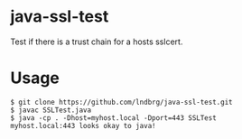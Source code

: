 # java-ssl-test
Test if there is a trust chain for a hosts sslcert.

# Usage

```shell
$ git clone https://github.com/lndbrg/java-ssl-test.git
$ javac SSLTest.java
$ java -cp . -Dhost=myhost.local -Dport=443 SSLTest
myhost.local:443 looks okay to java!
```
